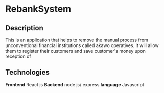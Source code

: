 # RebankSystem
## Description
This is an application that helps to remove the manual process from unconventional financial institutions called akawo operatives. 
It will allow them to register their customers and save customer's money upon reception of <!-- markdownlint-restore -->

## Technologies
**Frontend** React js
**Backend** node js/ express
**language** Javascript
